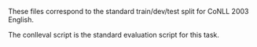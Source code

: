 These files correspond to the standard train/dev/test split for CoNLL 2003 English.

The conlleval script is the standard evaluation script for this task.

